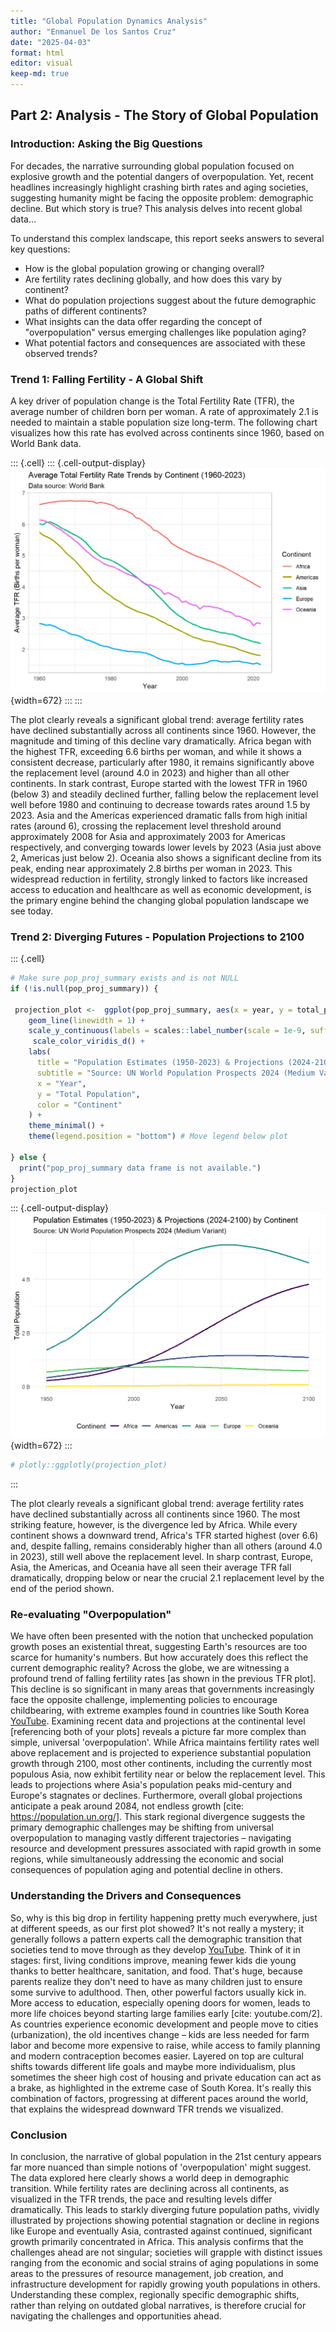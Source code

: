 ```yaml
---
title: "Global Population Dynamics Analysis"
author: "Enmanuel De los Santos Cruz"
date: "2025-04-03"
format: html 
editor: visual 
keep-md: true
---
```




























## Part 2: Analysis - The Story of Global Population

### Introduction: Asking the Big Questions

For decades, the narrative surrounding global population focused on explosive growth and the potential dangers of overpopulation. Yet, recent headlines increasingly highlight crashing birth rates and aging societies, suggesting humanity might be facing the opposite problem: demographic decline. But which story is true? This analysis delves into recent global data...

To understand this complex landscape, this report seeks answers to several key questions:

* How is the global population growing or changing overall?
* Are fertility rates declining globally, and how does this vary by continent?
* What do population projections suggest about the future demographic paths of different continents?
* What insights can the data offer regarding the concept of "overpopulation" versus emerging challenges like population aging?
* What potential factors and consequences are associated with these observed trends?


### Trend 1: Falling Fertility - A Global Shift

A key driver of population change is the Total Fertility Rate (TFR), the average number of children born per woman. A rate of approximately 2.1 is needed to maintain a stable population size long-term. The following chart visualizes how this rate has evolved across continents since 1960, based on World Bank data.




::: {.cell}
::: {.cell-output-display}
![](global_population_analysis_files/figure-html/plot-tfr-trends-2-1.png){width=672}
:::
:::



The plot clearly reveals a significant global trend: average fertility rates have declined substantially across all continents since 1960. However, the magnitude and timing of this decline vary dramatically. Africa began with the highest TFR, exceeding 6.6 births per woman, and while it shows a consistent decrease, particularly after 1980, it remains significantly above the replacement level (around 4.0 in 2023) and higher than all other continents. In stark contrast, Europe started with the lowest TFR in 1960 (below 3) and steadily declined further, falling below the replacement level well before 1980 and continuing to decrease towards rates around 1.5 by 2023. Asia and the Americas experienced dramatic falls from high initial rates (around 6), crossing the replacement level threshold around approximately 2008 for Asia and approximately 2003 for Americas respectively, and converging towards lower levels by 2023 (Asia just above 2, Americas just below 2). Oceania also shows a significant decline from its peak, ending near approximately 2.8 births per woman in 2023. This widespread reduction in fertility, strongly linked to factors like increased access to education and healthcare as well as economic development, is the primary engine behind the changing global population landscape we see today.

### Trend 2: Diverging Futures - Population Projections to 2100




::: {.cell}

```{.r .cell-code}
# Make sure pop_proj_summary exists and is not NULL
if (!is.null(pop_proj_summary)) {

 projection_plot <-  ggplot(pop_proj_summary, aes(x = year, y = total_population, color = continent)) +
    geom_line(linewidth = 1) +
    scale_y_continuous(labels = scales::label_number(scale = 1e-9, suffix = " B")) + # Format y-axis in Billions
     scale_color_viridis_d() + 
    labs(
      title = "Population Estimates (1950-2023) & Projections (2024-2100) by Continent",
      subtitle = "Source: UN World Population Prospects 2024 (Medium Variant)",
      x = "Year",
      y = "Total Population",
      color = "Continent"
    ) +
    theme_minimal() +
    theme(legend.position = "bottom") # Move legend below plot

} else {
  print("pop_proj_summary data frame is not available.")
}
projection_plot
```

::: {.cell-output-display}
![](global_population_analysis_files/figure-html/plot-pop-proj-2-1.png){width=672}
:::

```{.r .cell-code}
# plotly::ggplotly(projection_plot)
```
:::



The plot clearly reveals a significant global trend: average fertility rates have declined substantially across all continents since 1960. The most striking feature, however, is the divergence led by Africa. While every continent shows a downward trend, Africa's TFR started highest (over 6.6) and, despite falling, remains considerably higher than all others (around 4.0 in 2023), still well above the replacement level. In sharp contrast, Europe, Asia, the Americas, and Oceania have all seen their average TFR fall dramatically, dropping below or near the crucial 2.1 replacement level by the end of the period shown.

### Re-evaluating "Overpopulation"

We have often been presented with the notion that unchecked population growth poses an existential threat, suggesting Earth's resources are too scarce for humanity's numbers. But how accurately does this reflect the current demographic reality? Across the globe, we are witnessing a profound trend of falling fertility rates [as shown in the previous TFR plot]. This decline is so significant in many areas that governments increasingly face the opposite challenge, implementing policies to encourage childbearing, with extreme examples found in countries like South Korea [YouTube](https://www.youtube.com/watch?v=Ufmu1WD2TSk). Examining recent data and projections at the continental level [referencing both of your plots] reveals a picture far more complex than simple, universal 'overpopulation'. While Africa maintains fertility rates well above replacement and is projected to experience substantial population growth through 2100, most other continents, including the currently most populous Asia, now exhibit fertility near or below the replacement level. This leads to projections where Asia's population peaks mid-century and Europe's stagnates or declines. Furthermore, overall global projections anticipate a peak around 2084, not endless growth [cite: https://population.un.org/]. This stark regional divergence suggests the primary demographic challenges may be shifting from universal overpopulation to managing vastly different trajectories – navigating resource and development pressures associated with rapid growth in some regions, while simultaneously addressing the economic and social consequences of population aging and potential decline in others.

### Understanding the Drivers and Consequences

So, why is this big drop in fertility happening pretty much everywhere, just at different speeds, as our first plot showed? It's not really a mystery; it generally follows a pattern experts call the demographic transition that societies tend to move through as they develop [YouTube](https://www.youtube.com/watch/QsBT5EQt348). Think of it in stages: first, living conditions improve, meaning fewer kids die young thanks to better healthcare, sanitation, and food. That's huge, because parents realize they don't need to have as many children just to ensure some survive to adulthood. Then, other powerful factors usually kick in. More access to education, especially opening doors for women, leads to more life choices beyond starting large families early [cite: youtube.com/2]. As countries experience economic development and people move to cities (urbanization), the old incentives change – kids are less needed for farm labor and become more expensive to raise, while access to family planning and modern contraception becomes easier. Layered on top are cultural shifts towards different life goals and maybe more individualism, plus sometimes the sheer high cost of housing and private education can act as a brake, as highlighted in the extreme case of South Korea. It's really this combination of factors, progressing at different paces around the world, that explains the widespread downward TFR trends we visualized.

### Conclusion 

In conclusion, the narrative of global population in the 21st century appears far more nuanced than simple notions of 'overpopulation' might suggest. The data explored here clearly shows a world deep in demographic transition. While fertility rates are declining across all continents, as visualized in the TFR trends, the pace and resulting levels differ dramatically. This leads to starkly diverging future population paths, vividly illustrated by projections showing potential stagnation or decline in regions like Europe and eventually Asia, contrasted against continued, significant growth primarily concentrated in Africa. This analysis confirms that the challenges ahead are not singular; societies will grapple with distinct issues ranging from the economic and social strains of aging populations in some areas to the pressures of resource management, job creation, and infrastructure development for rapidly growing youth populations in others. Understanding these complex, regionally specific demographic shifts, rather than relying on outdated global narratives, is therefore crucial for navigating the challenges and opportunities ahead.

